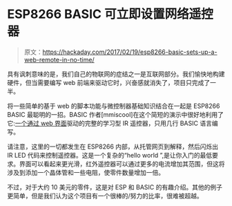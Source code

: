 # ESP8266 BASIC 可立即设置网络遥控器

> 原文：<https://hackaday.com/2017/02/19/esp8266-basic-sets-up-a-web-remote-in-no-time/>

具有讽刺意味的是，我们自己的物联网的症结之一是互联网部分。我们愉快地构建硬件，但当需要编写 web 前端来驱动它时，兴奋感就消失了，项目只完成了一半。

将一些简单的基于 web 的脚本功能与微控制器基础知识结合在一起是 ESP8266 BASIC 最聪明的一招。BASIC 作者[mmiscool]在这个简短的演示中很好地利用了它:[一个通过 web 界面](https://www.instructables.com/id/Easiest-ESP8266-Learning-IR-Remote-Control-Via-WIF/?ALLSTEPS)驱动的完整的学习型 IR 遥控器，只用几行 BASIC 语言编写。

请注意，这里的一切都发生在 ESP8266 内部，从托管网页到解释，然后闪烁出 IR LED 代码来控制遥控器。这是一个复杂的“hello world ”,是让你入门的最低要求。界面可以看起来更光滑，红外遥控器可以通过更多的电流增加其范围，但这将涉及到添加一个晶体管和一些电阻，使零件数量增加一倍。

不过，对于大约 10 美元的零件，这是对 ESP 和 BASIC 的有趣介绍。其他的例子更简单，但是我们认为这个项目有一个很棒的/努力的比率，很难被超越。